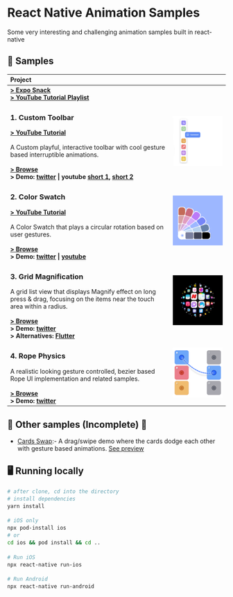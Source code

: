 # React Native Animation Samples

Some very interesting and challenging animation samples built in react-native

## 🧬 Samples
| Project | |
| :--- | --- |
| **[> Expo Snack](https://snack.expo.dev/@ashu_dubey/react-native-animation-samples)**<br>**[> YouTube Tutorial Playlist](https://www.youtube.com/playlist?list=PLpnMM6hhRcchaS1uSpMZfAKYTxZWIlzzN)** |  |
| <h3>1. Custom Toolbar</h3>**[> YouTube Tutorial](https://youtu.be/27pTWrcEDC4)**<br><br>A Custom playful, interactive toolbar with cool gesture based interruptible animations.<br><br>**[> Browse](./src/samples/custom_toolbar#readme)**<br>**> Demo: [twitter](https://twitter.com/aashudubey_ad/status/1539354978266935296) \| youtube [short 1](https://youtube.com/shorts/i7xw93xqkRE), [short 2](https://youtube.com/shorts/QMt18WcWyGw)** | <a href="./src/samples/custom_toolbar#readme" title="Animated Toolbar"><img alt="Animated Toolbar Preview" src="./src/assets/demo/animated_toolbar.png" width="320"></a> |
| <h3>2. Color Swatch</h3>**[> YouTube Tutorial](https://youtu.be/lK6rAktDQJQ)**<br><br>A Color Swatch that plays a circular rotation based on user gestures.<br><br>**[> Browse](./src/samples/color_swatch#readme)**<br>**> Demo: [twitter](https://twitter.com/aashudubey_ad/status/1545139506457690112) \| [youtube](https://youtube.com/shorts/2dhPPNeOc1I)** | <a href="./src/samples/color_swatch#readme" title="Color Swatch"><img alt="Color Swatch Preview" src="./src/assets/demo/color_swatch.png" width="320"></a> |
| <h3>3. Grid Magnification</h3>A grid list view that displays Magnify effect on long press & drag, focusing on the items near the touch area within a radius.<br><br>**[> Browse](./src/samples/grid_magnification#readme)**<br>**> Demo: [twitter](https://twitter.com/aashudubey_ad/status/1553434985620656128)**<br>**> Alternatives: [Flutter](https://github.com/Aashu-Dubey/flutter-samples/tree/main/lib/samples/animations/grid_magnification)** | <a href="./src/samples/grid_magnification#readme" title="Grid Magnification"><img alt="Grid Magnification Preview" src="./src/assets/demo/grid_mag/grid_magnification.png" width="320"></a> |
| <h3>4. Rope Physics</h3>A realistic looking gesture controlled, bezier based Rope UI implementation and related samples.<br><br>**[> Browse](./src/samples/rope_physics#readme)**<br>**> Demo: [twitter](https://twitter.com/aashudubey_ad/status/1571250425772544000)** | <a href="./src/samples/rope_physics#readme" title="Rope Physics"><img alt="Rope Physics Preview" src="./src/assets/demo/rope/rope-sockets-demo.png" width="320"></a> |

## 🧬 Other samples (Incomplete) 🚧

- [Cards Swap](https://github.com/Aashu-Dubey/react-native-animation-samples/tree/cards_swap/src/cards_swap):- A drag/swipe demo where the cards dodge each other with gesture based animations. [See preview](https://twitter.com/aashudubey_ad/status/1543701552820469760)

## 🖥 Running locally

```bash
# after clone, cd into the directory
# install dependencies
yarn install

# iOS only
npx pod-install ios
# or
cd ios && pod install && cd ..

# Run iOS
npx react-native run-ios

# Run Android
npx react-native run-android
```

